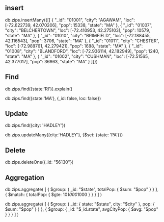 ## insert

db.zips.insertMany({[[
{
"_id": "01001",
"city": "AGAWAM",
"loc": [-72.622739, 42.070206],
"pop": 15338,
"state": "MA"
},
{
"_id": "01007",
"city": "BELCHERTOWN",
"loc": [-72.410953, 42.275103],
"pop": 10579,
"state": "MA"
},
{
"_id": "01010",
"city": "BRIMFIELD",
"loc": [-72.188455, 42.116543],
"pop": 3706,
"state": "MA"
},
{
"_id": "01011",
"city": "CHESTER",
"loc": [-72.988761, 42.279421],
"pop": 1688,
"state": "MA"
},
{
"_id": "01008",
"city": "BLANDFORD",
"loc": [-72.936114, 42.182949],
"pop": 1240,
"state": "MA"
},
{
"_id": "01002",
"city": "CUSHMAN",
"loc": [-72.51565, 42.377017],
"pop": 36963,
"state": "MA"
}
]]})

## Find

db.zips.find({state:'RI'}).explain()

db.zips.find({state:'MA'}, {_id: false, loc: false})

## Update
db.zips.find({city: 'HADLEY'})

db.zips.updateMany({city:'HADLEY'}, {$set: {state: 'PA'}})

## Delete
db.zips.deleteOne({_id: "56130"})


## Aggregation

db.zips.aggregate( [
{ $group: { _id: "$state", totalPop: { $sum: "$pop" } } },
{ $match: { totalPop: { $gte: 10*1000*1000 } } }
] )

db.zips.aggregate( [
{ $group: { _id: { state: "$state", city: "$city" }, pop: { $sum: "$pop" } } },
{ $group: { _id: "$_id.state", avgCityPop: { $avg: "$pop" } } }
] )